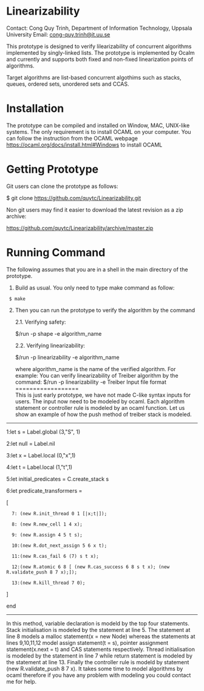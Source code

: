 
# Linearizability
Contact: Cong Quy Trinh, Department of Information Technology, Uppsala University
Email: cong-quy.trinh@it.uu.se

This prototype is designed to verify lilearizability of concurrent algorithms implemented by singly-linked lists. 
The prototype is implemented by Ocalm and currently and supports both fixed and non-fixed linearization points of algorithms. 

Target algorithms are list-based concurrent algothims such as stacks, queues, ordered sets, unordered sets and CCAS.

Installation
===============

The prototype can be compiled and installed on Window, MAC, UNIX-like systems. The only requirement is to install OCAML on your computer.  You can follow the instruction from the OCAML webpage https://ocaml.org/docs/install.html#Windows to install OCAML  

Getting Prototype
===============

   Git users can clone the prototype as follows:

   $ git clone https://github.com/quytc/Linearizability.git

   Non git users may find it easier to download the latest revision as
   a zip archive:

   https://github.com/quytc/Linearizability/archive/master.zip

Running Command
==================

   The following assumes that you are in a shell in the main directory
   of the prototype.

   1. Build as usual. You only need to type make command as follow:
      
     $ make

   2. Then you can run the prototype to verify the algorithm by the command 
   
      2.1. Verifying safety:

      $/run -p shape -e algorithm_name

      2.2. Verifying linearizability:
      
      $/run -p linearizability -e algorithm_name
      
      where algorithm_name is the name of the verified algorithm.
   For example: You can verify linearizability of Treiber algorithm by the command: $/run -p linearizability -e Treiber
Input file format
==================   
This is just early prototype, we have not made C-like syntax inputs for users. The input now need to be modeled by ocaml. Each algorithm statement or controller rule is modeled by an ocaml function. Let us show an example of how the push method of treiber stack is modeled.

-------------------------------------------------------------------------------------------
  1:let s = Label.global (3,"S", 1)

  2:let null = Label.nil

  3:let x = Label.local (0,"x",1)

  4:let t = Label.local (1,"t",1)
  
  5:let initial_predicates  = C.create_stack s 
  
  6:let predicate_transformers =
  
   [
  
      7: (new R.init_thread 0 1 [|x;t|]);
  
      8: (new R.new_cell 1 4 x);
  
      9: (new R.assign 4 5 t s);
  
      10:(new R.dot_next_assign 5 6 x t);
   
      11:(new R.cas_fail 6 (7) s t x);
   
      12:(new R.atomic 6 8 [ (new R.cas_success 6 8 s t x); (new R.validate_push 8 7 x);]); 
   
      13:(new R.kill_thread 7 0);
  
  ]

end

 -------------------------------------------------------------------------------------------
In this method, variable declaration is modeld by the top four statements. Stack initialisation is modeled by the statement at line 5. The statement at line 8 models a malloc statement(x = new Node) whereas the statements at lines 9,10,11,12 model assign statement(t = s), pointer assignment statement(x.next = t) and CAS statements respectively. Thread initialisation is modeled by the statement in line 7 while return statement is modeled by the statement at line 13. Finally the controller rule is modeld by statement (new R.validate_push 8 7 x). It takes some time to model algorithms by ocaml therefore if you have any problem with modeling you could contact me for help.

